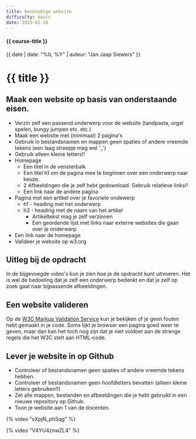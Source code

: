 ```yaml
---
title: Eenvoudige website
difficulty: basic
date: 2023-01-10
---
```


#### {{ course-title }}
{{ date | date: "%b, %Y" | auteur: "Jan Jaap Siewers" }}

# {{ title }}

## Maak een website op basis van onderstaande eisen.
* Verzin zelf een passend onderwerp voor de website (tandpasta, orgel spelen, bungy jumpen etc. etc.)
* Maak een website met (minimaal) 2 pagina's
* Gebruik in bestandsnamen en mappen geen spaties of andere vreemde tekens (een laag streepje mag wel '_')
* Gebruik alleen kleine letters!!
* Homepage
  * Een titel in de vensterbalk
  * Een titel h1 om de pagina mee te beginnen over een onderwerp naar keuze.
  * 2 Afbeeldingen die je zelf hebt gedownload. Gebruik relatieve links!!
  * Een link naar de andere pagina
* Pagina met een artikel over je favoriete ondewerp
  * h1 - heading met het onderwerp
  * h3 - heading met de naam van het artikel  
    * Artikeltekst mag je zelf verzinnen
    * Een geordende lijst met links naar externe websites die gaan over je onderwerp
* Een link naar de homepage
* Valideer je website op w3.org

## Uitleg bij de opdracht
In de bijgevoegde video's kun je zien hoe je de opdracht kunt uitvoeren. Het is wel de bedoeling dat je zelf een onderwerp bedenkt
en dat je zelf op zoek gaat naar bijpassende afbeeldingen.

## Een website valideren
Op de [W3C Markup Validation Service](https://validator.w3.org/) kun je bekijken of je geen fouten hebt gemaakt in je code.
Soms lijkt je browser een pagina goed weer te geven, maar dan kan het toch nog zijn dat je niet voldoet aan de strenge regels die het W3C stelt aan HTML-code. 

## Lever je website in op Github
* Controleer of bestandsnamen geen spaties of andere vreemde tekens hebben.
* Controleer of bestandsnamen geen hoofdletters bevatten (alleen kleine letters gebruiken!!)
* Zet alle mappen, bestanden en afbeeldingen die je hebt gebruikt in een nieuwe repository op Github.
* Toon je website aan 1 van de docenten.

{% video "sXpjN_phSqg" %}

{% video "V4YU4znwZL4" %}